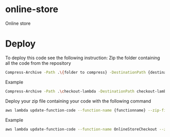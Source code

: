 # online-store
Online store

# Deploy
To deploy this code see the following instruction: 
Zip the folder containing all the code from the repository 
```bash
Compress-Archive -Path .\{folder to compress} -DestinationPath {destination name}.zip
```
Example
```bash
Compress-Archive -Path .\checkout-lambda -DestinationPath checkout-lambda.zip
```
Deploy your zip file containing your code with the following command
```bash
aws lambda update-function-code --function-name {functionname} --zip-file fileb://{zipfilename}
```
Example
```bash
aws lambda update-function-code --function-name OnlineStoreCheckout --zip-file fileb://checkout-lambda.zip
```